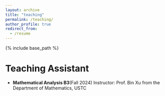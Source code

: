 ```yaml
---
layout: archive
title: "teaching"
permalink: /teaching/
author_profile: true
redirect_from:
  - /resume
---
```


{% include base_path %}

Teaching Assistant
======

- **Mathematical Analysis B3**(Fall 2024)
  Instructor: Prof. Bin Xu from the Department of Mathematics, USTC




